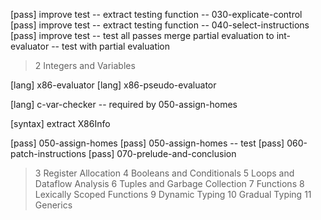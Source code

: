 [pass] improve test -- extract testing function -- 030-explicate-control
[pass] improve test -- extract testing function -- 040-select-instructions
[pass] improve test -- test all passes
merge partial evaluation to int-evaluator -- test with partial evaluation

> 2 Integers and Variables

[lang] x86-evaluator
[lang] x86-pseudo-evaluator

[lang] c-var-checker -- required by 050-assign-homes

[syntax] extract X86Info

[pass] 050-assign-homes
[pass] 050-assign-homes -- test
[pass] 060-patch-instructions
[pass] 070-prelude-and-conclusion

> 3 Register Allocation
> 4 Booleans and Conditionals
> 5 Loops and Dataflow Analysis
> 6 Tuples and Garbage Collection
> 7 Functions
> 8 Lexically Scoped Functions
> 9 Dynamic Typing
> 10 Gradual Typing
> 11 Generics
